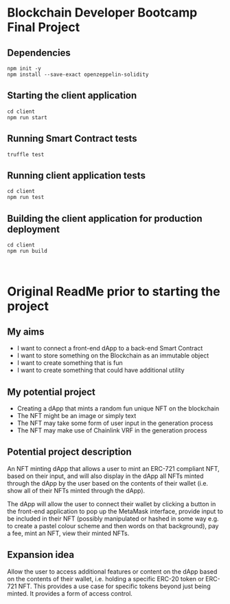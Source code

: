 # Blockchain Developer Bootcamp Final Project

## Dependencies
`npm init -y`<br/>
`npm install --save-exact openzeppelin-solidity`

## Starting the client application
`cd client`<br/>
`npm run start`

## Running Smart Contract tests
`truffle test`

## Running client application tests
`cd client`<br/>
`npm run test`

## Building the client application for production deployment
`cd client`<br/>
`npm run build`

<br/>

# Original ReadMe prior to starting the project

## My aims
<ul>
  <li>I want to connect a front-end dApp to a back-end Smart Contract</li>
  <li>I want to store something on the Blockchain as an immutable object</li>
  <li>I want to create something that is fun</li>
  <li>I want to create something that could have additional utility</li>
</ul>

## My potential project
<ul>
  <li>Creating a dApp that mints a random fun unique NFT on the blockchain</li>
  <li>The NFT might be an image or simply text</li>
  <li>The NFT may take some form of user input in the generation process</li>
  <li>The NFT may make use of Chainlink VRF in the generation process</li>
</ul>

## Potential project description
An NFT minting dApp that allows a user to mint an ERC-721 compliant NFT, based on their input, and will also display in the dApp all NFTs minted through the dApp by the user based on the contents of their wallet (i.e. show all of their NFTs minted through the dApp).

The dApp will allow the user to connect their wallet by clicking a button in the front-end application to pop up the MetaMask interface, provide input to be included in their NFT (possibly manipulated or hashed in some way e.g. to create a pastel colour scheme and then words on that background), pay a fee, mint an NFT, view their minted NFTs.

## Expansion idea
Allow the user to access additional features or content on the dApp based on the contents of their wallet, i.e. holding a specific ERC-20 token or ERC-721 NFT.  This provides a use case for specific tokens beyond just being minted. It provides a form of access control.